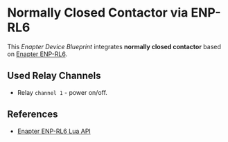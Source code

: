 # Normally Closed Contactor via ENP-RL6

This _Enapter Device Blueprint_ integrates **normally closed contactor** based on [Enapter ENP-RL6](https://handbook.enapter.com/modules/ENP-RL6/ENP-RL6.html).

## Used Relay Channels

- Relay `channel 1` - power on/off.

## References

- [Enapter ENP-RL6 Lua API](https://developers.enapter.com/docs/reference/ucm/rl6)
